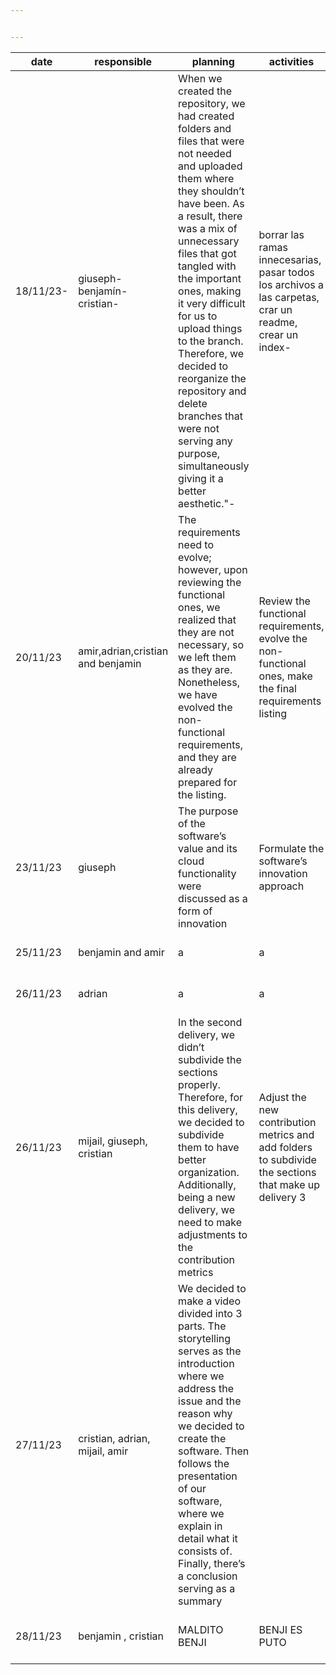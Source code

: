 ```yaml
---


---
```



<table>
<thead>
<tr>
<th>date</th>
<th>responsible</th>
<th>planning</th>
<th>activities</th>
<th>evidence</th>
</tr>
</thead>
<tbody>
<tr>
<td>18/11/23-</td>
<td>giuseph-benjamín-cristian-</td>
<td>When we created the repository, we had created folders and files that were not needed and uploaded them where they shouldn’t have been. As a result, there was a mix of unnecessary files that got tangled with the important ones, making it very difficult for us to upload things to the branch. Therefore, we decided to reorganize the repository and delete branches that were not serving any purpose, simultaneously giving it a better aesthetic."-</td>
<td>borrar  las ramas innecesarias, pasar todos los archivos a las carpetas, crar un readme, crear un  index-</td>
<td><a href="https://github.com/Giuseph-CT/FIS-Proyecto-2023/tree/main-">https://github.com/Giuseph-CT/FIS-Proyecto-2023/tree/main-</a></td>
</tr>
<tr>
<td>20/11/23</td>
<td>amir,adrian,cristian and benjamin</td>
<td>The requirements need to evolve; however, upon reviewing the functional ones, we realized that they are not necessary, so we left them as they are. Nonetheless, we have evolved the non-functional requirements, and they are already prepared for the listing.</td>
<td>Review the functional requirements, evolve the non-functional ones, make the final requirements listing</td>
<td><a href="https://github.com/Giuseph-CT/FIS-Proyecto-2023/tree/jorge-salomon3" title="https://github.com/Giuseph-CT/FIS-Proyecto-2023/tree/jorge-salomon3">https://github.com/Giuseph-CT/FIS-Proyecto-2023/tree/TerceraEntrega_MD/Requirements</a></td>
</tr>
<tr>
<td>23/11/23</td>
<td>giuseph</td>
<td>The purpose of the software’s value and its cloud functionality were discussed as a form of innovation</td>
<td>Formulate the software’s innovation approach</td>
<td><a href="https://github.com/Giuseph-CT/FIS-Proyecto-2023/tree/jorge-salomon3" title="https://github.com/Giuseph-CT/FIS-Proyecto-2023/tree/jorge-salomon3">https://github.com/Giuseph-CT/FIS-Proyecto-2023/tree/TerceraEntrega_MD/Product</a></td>
</tr>
<tr>
<td>25/11/23</td>
<td>benjamin and amir</td>
<td>a</td>
<td>a</td>
<td>[<a href="https://github.com/Giuseph-CT/FIS-Proyecto-2023/tree/TerceraEntrega_MD/Design">https://github.com/Giuseph-CT/FIS-Proyecto-2023/tree/TerceraEntrega_MD/Design</a>]</td>
</tr>
<tr>
<td>26/11/23</td>
<td>adrian</td>
<td>a</td>
<td>a</td>
<td>“<a href="https://github.com/Giuseph-CT/FIS-Proyecto-2023/tree/TerceraEntrega_MD/Testing">https://github.com/Giuseph-CT/FIS-Proyecto-2023/tree/TerceraEntrega_MD/Testing</a>”</td>
</tr>
<tr>
<td>26/11/23</td>
<td>mijail, giuseph, cristian</td>
<td>In the second delivery, we didn’t subdivide the sections properly. Therefore, for this delivery, we decided to subdivide them to have better organization. Additionally, being a new delivery, we need to make adjustments to the contribution metrics</td>
<td>Adjust the new contribution metrics and add folders to subdivide the sections that make up delivery 3</td>
<td><a href="https://github.com/Giuseph-CT/FIS-Proyecto-2023/tree/TerceraEntrega_MD/Process">https://github.com/Giuseph-CT/FIS-Proyecto-2023/tree/TerceraEntrega_MD/Process</a></td>
</tr>
<tr>
<td>27/11/23</td>
<td>cristian, adrian, mijail, amir</td>
<td>We decided to make a video divided into 3 parts. The storytelling serves as the introduction where we address the issue and the reason why we decided to create the software. Then follows the presentation of our software, where we explain in detail what it consists of. Finally, there’s a conclusion serving as a summary</td>
<td></td>
<td><a href="https://github.com/Giuseph-CT/FIS-Proyecto-2023/tree/TerceraEntrega_MD/Presentation">https://github.com/Giuseph-CT/FIS-Proyecto-2023/tree/TerceraEntrega_MD/Presentation</a></td>
</tr>
<tr>
<td>28/11/23</td>
<td>benjamin , cristian</td>
<td>MALDITO BENJI</td>
<td>BENJI ES PUTO</td>
<td><a href="https://github.com/Giuseph-CT/FIS-Proyecto-2023/tree/TerceraEntrega_MD/Professional%20skills">https://github.com/Giuseph-CT/FIS-Proyecto-2023/tree/TerceraEntrega_MD/Professional skills</a></td>
</tr>
</tbody>
</table>
